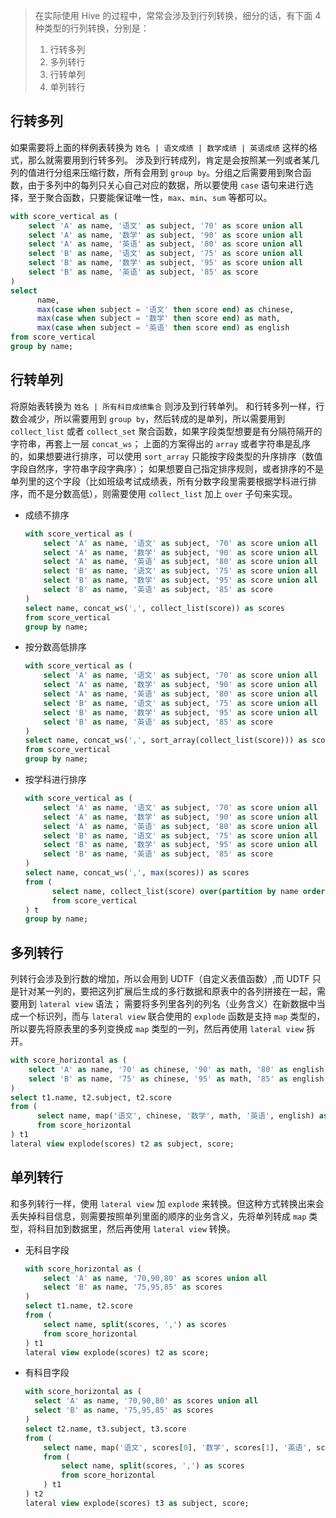 > 在实际使用 Hive 的过程中，常常会涉及到行列转换，细分的话，有下面 4 种类型的行列转换，分别是：
>
> 1. 行转多列
> 2. 多列转行
> 3. 行转单列
> 4. 单列转行

## 行转多列

如果需要将上面的样例表转换为 `姓名 | 语文成绩 | 数学成绩 | 英语成绩` 这样的格式，那么就需要用到行转多列。
涉及到行转成列，肯定是会按照某一列或者某几列的值进行分组来压缩行数，所有会用到 `group by`。分组之后需要用到聚合函数，由于多列中的每列只关心自己对应的数据，所以要使用 `case` 语句来进行选择，至于聚合函数，只要能保证唯一性，`max`、`min`、`sum` 等都可以。

```sql
with score_vertical as (
    select 'A' as name, '语文' as subject, '70' as score union all
    select 'A' as name, '数学' as subject, '90' as score union all
    select 'A' as name, '英语' as subject, '80' as score union all
    select 'B' as name, '语文' as subject, '75' as score union all
    select 'B' as name, '数学' as subject, '95' as score union all
    select 'B' as name, '英语' as subject, '85' as score
)
select
	  name,
	  max(case when subject = '语文' then score end) as chinese,
	  max(case when subject = '数学' then score end) as math,
	  max(case when subject = '英语' then score end) as english
from score_vertical
group by name;
```

## 行转单列

将原始表转换为 `姓名 | 所有科目成绩集合` 则涉及到行转单列。
和行转多列一样，行数会减少，所以需要用到 `group by`，然后转成的是单列，所以需要用到 `collect_list` 或者 `collect_set` 聚合函数，如果字段类型想要是有分隔符隔开的字符串，再套上一层 `concat_ws`；
上面的方案得出的 `array` 或者字符串是乱序的，如果想要进行排序，可以使用 `sort_array` 只能按字段类型的升序排序（数值字段自然序，字符串字段字典序）；
如果想要自己指定排序规则，或者排序的不是单列里的这个字段（比如班级考试成绩表，所有分数字段里需要根据学科进行排序，而不是分数高低），则需要使用 `collect_list` 加上 `over` 子句来实现。

-   成绩不排序
    ```sql
    with score_vertical as (
        select 'A' as name, '语文' as subject, '70' as score union all
        select 'A' as name, '数学' as subject, '90' as score union all
        select 'A' as name, '英语' as subject, '80' as score union all
        select 'B' as name, '语文' as subject, '75' as score union all
        select 'B' as name, '数学' as subject, '95' as score union all
        select 'B' as name, '英语' as subject, '85' as score
    )
    select name, concat_ws(',', collect_list(score)) as scores
    from score_vertical
    group by name;
    ```
-   按分数高低排序
    ```sql
    with score_vertical as (
        select 'A' as name, '语文' as subject, '70' as score union all
        select 'A' as name, '数学' as subject, '90' as score union all
        select 'A' as name, '英语' as subject, '80' as score union all
        select 'B' as name, '语文' as subject, '75' as score union all
        select 'B' as name, '数学' as subject, '95' as score union all
        select 'B' as name, '英语' as subject, '85' as score
    )
    select name, concat_ws(',', sort_array(collect_list(score))) as scores
    from score_vertical
    group by name;
    ```
-   按学科进行排序
    ```sql
    with score_vertical as (
        select 'A' as name, '语文' as subject, '70' as score union all
        select 'A' as name, '数学' as subject, '90' as score union all
        select 'A' as name, '英语' as subject, '80' as score union all
        select 'B' as name, '语文' as subject, '75' as score union all
        select 'B' as name, '数学' as subject, '95' as score union all
        select 'B' as name, '英语' as subject, '85' as score
    )
    select name, concat_ws(',', max(scores)) as scores
    from (
    	  select name, collect_list(score) over(partition by name order by subject rows between unbounded preceding and unbounded following) as scores
    	  from score_vertical
    ) t
    group by name;
    ```

## 多列转行

列转行会涉及到行数的增加，所以会用到 UDTF（自定义表值函数）,而 UDTF 只是针对某一列的，要把这列扩展后生成的多行数据和原表中的各列拼接在一起，需要用到 `lateral view` 语法；
需要将多列里各列的列名（业务含义）在新数据中当成一个标识列，而与 `lateral view` 联合使用的 `explode` 函数是支持 `map` 类型的，所以要先将原表里的多列变换成 `map` 类型的一列，然后再使用 `lateral view` 拆开。

```sql
with score_horizontal as (
    select 'A' as name, '70' as chinese, '90' as math, '80' as english union all
    select 'B' as name, '75' as chinese, '95' as math, '85' as english
)
select t1.name, t2.subject, t2.score
from (
	  select name, map('语文', chinese, '数学', math, '英语', english) as scores
	  from score_horizontal
) t1
lateral view explode(scores) t2 as subject, score;
```

## 单列转行

和多列转行一样，使用 `lateral view` 加 `explode` 来转换。但这种方式转换出来会丢失掉科目信息，则需要按照单列里面的顺序的业务含义，先将单列转成 `map` 类型，将科目加到数据里，然后再使用 `lateral view` 转换。

-   无科目字段

    ```sql
    with score_horizontal as (
        select 'A' as name, '70,90,80' as scores union all
        select 'B' as name, '75,95,85' as scores
    )
    select t1.name, t2.score
    from (
        select name, split(scores, ',') as scores
        from score_horizontal
    ) t1
    lateral view explode(scores) t2 as score;
    ```

-   有科目字段
    ```sql
    with score_horizontal as (
      select 'A' as name, '70,90,80' as scores union all
      select 'B' as name, '75,95,85' as scores
    )
    select t2.name, t3.subject, t3.score
    from (
    	select name, map('语文', scores[0], '数学', scores[1], '英语', scores[2]) as scores
    	from (
    		select name, split(scores, ',') as scores
    		from score_horizontal
    	) t1
    ) t2
    lateral view explode(scores) t3 as subject, score;
    ```
